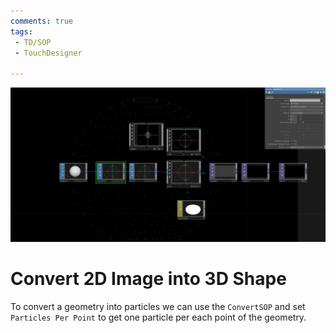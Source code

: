 ```yaml
---
comments: true
tags:
 - TD/SOP
 - TouchDesigner

---
```


![Converting 2D Image into 3D Shape](../img/ConvertGeometryToParticle.png)
# Convert 2D Image into 3D Shape

To convert a geometry into particles we can use the `ConvertSOP` and set `Particles Per Point` to get one particle per each point of the geometry.

